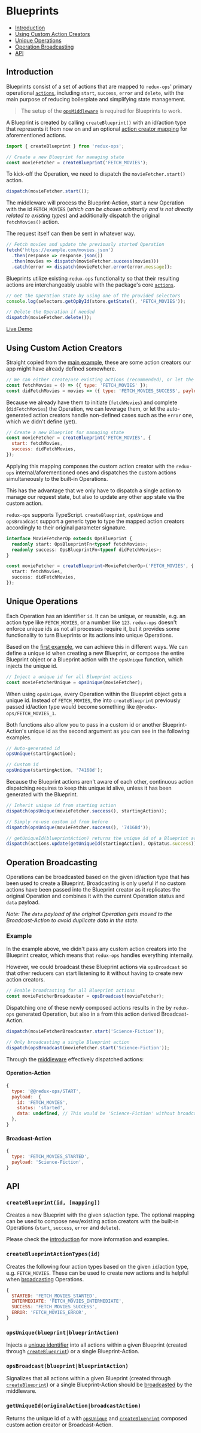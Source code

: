 # Blueprints

- [Introduction](#introduction)
- [Using Custom Action Creators](#using-custom-action-creators)
- [Unique Operations](#unique-operations)
- [Operation Broadcasting](#operation-broadcasting)
- [API](#api)

## Introduction

Blueprints consist of a set of actions that are mapped to `redux-ops`' primary operational [`actions`](Actions.md), including `start`, `success`, `error` and `delete`, with the main purpose of reducing boilerplate and simplifying state management.

> The setup of the [`opsMiddleware`](Middleware.md) is required for Blueprints to work.

A Blueprint is created by calling `createBlueprint()` with an id/action type that represents it from now on and an optional [action creator mapping](#using-custom-action-creators) for aforementioned actions.

```js
import { createBlueprint } from 'redux-ops';

// Create a new Blueprint for managing state
const movieFetcher = createBlueprint('FETCH_MOVIES');
```

To kick-off the Operation, we need to dispatch the `movieFetcher.start()` action.

```js
dispatch(movieFetcher.start());
```

The middleware will process the Blueprint-Action, start a new Operation with the id `FETCH_MOVIES` (_which can be chosen arbitrarily and is not directly related to existing types_) and additionally dispatch the original `fetchMovies()` action.

The request itself can then be sent in whatever way.

```js
// Fetch movies and update the previously started Operation
fetch('https://example.com/movies.json')
  .then(response => response.json())
  .then(movies => dispatch(movieFetcher.success(movies)))
  .catch(error => dispatch(movieFetcher.error(error.message));
```

Blueprints utilize existing `redux-ops` functionality so that their resulting actions are interchangeably usable with the package's core [`actions`](Actions.md).

```js
// Get the Operation state by using one of the provided selectors
console.log(selectors.getOpById(store.getState(), 'FETCH_MOVIES'));

// Delete the Operation if needed
dispatch(movieFetcher.delete());
```

[Live Demo](https://codesandbox.io/s/nervous-river-3bqer)

## Using Custom Action Creators

Straight copied from the [main example](../README.md#example), these are some action creators our app might have already defined somewhere.

```js
// We can either create/use existing actions (recommended), or let the Blueprints handle it for us.
const fetchMovies = () => ({ type: 'FETCH_MOVIES' });
const didFetchMovies = movies => ({ type: 'FETCH_MOVIES_SUCCESS', payload: { movies } });
```

Because we already have them to initiate (`fetchMovies`) and complete (`didFetchMovies`) the Operation, we can leverage them, or let the auto-generated action creators handle non-defined cases such as the `error` one, which we didn't define (yet).

```js
// Create a new Blueprint for managing state
const movieFetcher = createBlueprint('FETCH_MOVIES', {
  start: fetchMovies,
  success: didFetchMovies,
});
```

Applying this mapping composes the custom action creator with the `redux-ops` internal/aforementioned ones and dispatches the custom actions simultaneously to the built-in Operations.

This has the advantage that we only have to dispatch a single action to manage our request state, but also to update any other app state via the custom action.

`redux-ops` supports TypeScript. `createBlueprint`, `opsUnique` and `opsBroadcast` support a generic type to type the mapped action creators accordingly to their original parameter signature.

```ts
interface MovieFetcherOp extends OpsBlueprint {
  readonly start: OpsBlueprintFn<typeof fetchMovies>;
  readonly success: OpsBlueprintFn<typeof didFetchMovies>;
}

const movieFetcher = createBlueprint<MovieFetcherOp>('FETCH_MOVIES', {
  start: fetchMovies,
  success: didFetchMovies,
});
```

## Unique Operations

Each Operation has an identifier `id`. It can be unique, or reusable, e.g. an action type like `FETCH_MOVIES`, or a number like `123`. `redux-ops` doesn't enforce unique ids as not all processes require it, but it provides some functionality to turn Blueprints or its actions into unique Operations.

Based on the [first example](../README.md#example), we can achieve this in different ways. We can define a unique id when creating a new Blueprint, or compose the entire Blueprint object or a Blueprint action with the `opsUnique` function, which injects the unique id.

```js
// Inject a unique id for all Blueprint actions
const movieFetcherUnique = opsUnique(movieFetcher);
```

When using `opsUnique`, every Operation within the Blueprint object gets a unique id. Instead of `FETCH_MOVIES`, the into `createBlueprint` previously passed id/action type would become something like `@@redux-ops/FETCH_MOVIES_1`.

Both functions also allow you to pass in a custom id or another Blueprint-Action's unique id as the second argument as you can see in the following examples.

```js
// Auto-generated id
opsUnique(startingAction);

// Custom id
opsUnique(startingAction, '74168d');
```

Because the Blueprint actions aren't aware of each other, continuous action dispatching requires to keep this unique id alive, unless it has been generated with the Blueprint.

```js
// Inherit unique id from starting action
dispatch(opsUnique(movieFetcher.success(), startingAction));

// Simply re-use custom id from before
dispatch(opsUnique(movieFetcher.success(), '74168d'));

// getUniqueId(blueprintAction) returns the unique id of a Blueprint action
dispatch(actions.update(getUniqueId(startingAction), OpStatus.success));
```

## Operation Broadcasting

Operations can be broadcasted based on the given id/action type that has been used to create a Blueprint. Broadcasting is only useful if no custom actions have been passed into the Blueprint creator as it replicates the original Operation and combines it with the current Operation status and `data` payload.

_Note: The `data` payload of the original Operation gets moved to the Broadcast-Action to avoid duplicate data in the state._

### Example

In the example above, we didn't pass any custom action creators into the Blueprint creator, which means that `redux-ops` handles everything internally.

However, we could broadcast these Blueprint actions via `opsBroadcast` so that other reducers can start listening to it without having to create new action creators.

```js
// Enable broadcasting for all Blueprint actions
const movieFetcherBroadcaster = opsBroadcast(movieFetcher);
```

Dispatching one of these newly composed actions results in the by `redux-ops` generated Operation, but also in a from this action derived Broadcast-Action.

```js
dispatch(movieFetcherBroadcaster.start('Science-Fiction'));

// Only broadcasting a single Blueprint action
dispatch(opsBroadcast(movieFetcher.start('Science-Fiction'));
```

Through the [middleware](Middleware.md) effectively dispatched actions:

#### Operation-Action

```js
{
  type: '@@redux-ops/START',
  payload:  {
    id: 'FETCH_MOVIES',
    status: 'started',
    data: undefined, // This would be 'Science-Fiction' without broadcasting
  },
}
```

#### Broadcast-Action

```js
{
  type: 'FETCH_MOVIES_STARTED',
  payload: 'Science-Fiction',
}
```

## API

### `createBlueprint(id, [mapping])`

Creates a new Blueprint with the given `id`/action type. The optional mapping can be used to compose new/existing action creators with the built-in Operations (`start`, `success`, `error` and `delete`).

Please check the [introduction](#introduction) for more information and examples.

### `createBlueprintActionTypes(id)`

Creates the following four action types based on the given `id`/action type, e.g. `FETCH_MOVIES`. These can be used to create new actions and is helpful when [broadcasting](#operation-broadcasting) Operations.

```js
{
  STARTED: 'FETCH_MOVIES_STARTED',
  INTERMEDIATE: 'FETCH_MOVIES_INTERMEDIATE',
  SUCCESS: 'FETCH_MOVIES_SUCCESS',
  ERROR: 'FETCH_MOVIES_ERROR',
}
```

### `opsUnique(blueprint|blueprintAction)`

Injects a [unique identifier](#unique-operations) into all actions within a given Blueprint (created through [`createBlueprint`](#introduction)) or a single Blueprint-Action.

### `opsBroadcast(blueprint|blueprintAction)`

Signalizes that all actions within a given Blueprint (created through [`createBlueprint`](#introduction)) or a single Blueprint-Action should be [broadcasted](#operation-broadcasting) by the middleware.

### `getUniqueId(originalAction|broadcastAction)`

Returns the unique id of a with [`opsUnique`](#opsunique-blueprint-blueprintaction-) and [`createBlueprint`](#introduction) composed custom action creator or Broadcast-Action.
